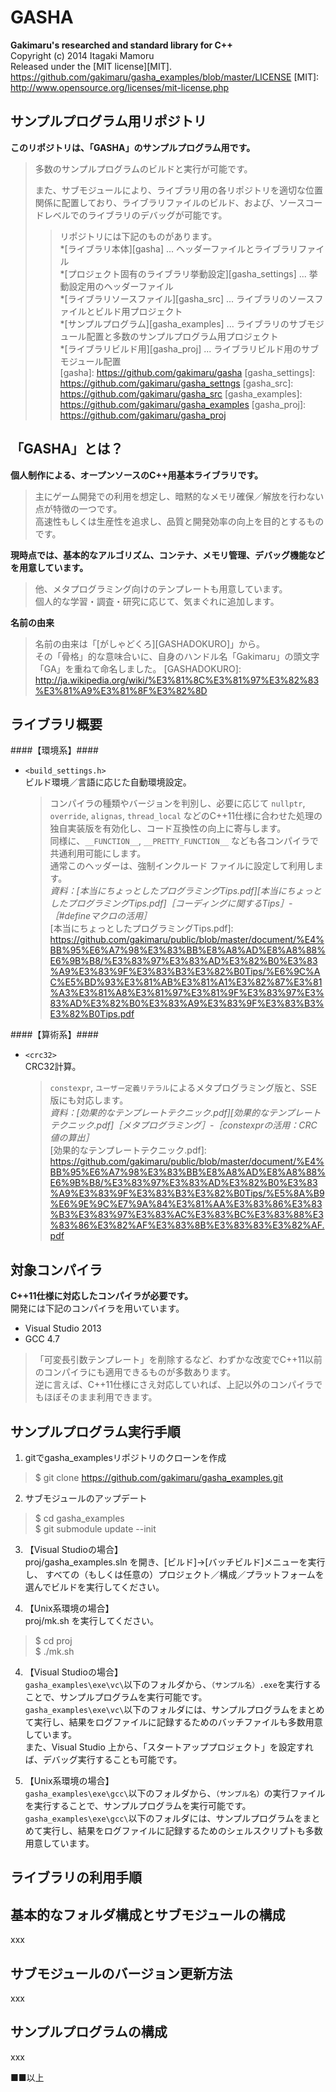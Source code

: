 GASHA
====
**Gakimaru's researched and standard library for C++**  
Copyright (c) 2014 Itagaki Mamoru  
Released under the [MIT license][MIT].
<https://github.com/gakimaru/gasha_examples/blob/master/LICENSE>
[MIT]: http://www.opensource.org/licenses/mit-license.php

サンプルプログラム用リポジトリ
---
**このリポジトリは、「GASHA」のサンプルプログラム用です。**
> 多数のサンプルプログラムのビルドと実行が可能です。  
> 
> また、サブモジュールにより、ライブラリ用の各リポジトリを適切な位置関係に配置しており、ライブラリファイルのビルド、および、ソースコードレベルでのライブラリのデバッグが可能です。  
>  
> > リポジトリには下記のものがあります。  
> > *[ライブラリ本体][gasha] ... ヘッダーファイルとライブラリファイル  
> > *[プロジェクト固有のライブラリ挙動設定][gasha_settings] ... 挙動設定用のヘッダーファイル  
> > *[ライブラリソースファイル][gasha_src] ... ライブラリのソースファイルとビルド用プロジェクト  
> > *[サンプルプログラム][gasha_examples] ... ライブラリのサブモジュール配置と多数のサンプルプログラム用プロジェクト  
> > *[ライブラリビルド用][gasha_proj] ... ライブラリビルド用のサブモジュール配置  
[gasha]: https://github.com/gakimaru/gasha
[gasha_settings]: https://github.com/gakimaru/gasha_settngs
[gasha_src]: https://github.com/gakimaru/gasha_src
[gasha_examples]: https://github.com/gakimaru/gasha_examples
[gasha_proj]: https://github.com/gakimaru/gasha_proj

「GASHA」とは？
---
**個人制作による、オープンソースのC++用基本ライブラリです。**  
> 主にゲーム開発での利用を想定し、暗黙的なメモリ確保／解放を行わない点が特徴の一つです。  
> 高速性もしくは生産性を追求し、品質と開発効率の向上を目的とするものです。  

**現時点では、基本的なアルゴリズム、コンテナ、メモリ管理、デバッグ機能などを用意しています。**  
> 他、メタプログラミング向けのテンプレートも用意しています。  
> 個人的な学習・調査・研究に応じて、気まぐれに追加します。  

**名前の由来**  
> 名前の由来は「[がしゃどくろ][GASHADOKURO]」から。  
> その「骨格」的な意味合いに、自身のハンドル名「Gakimaru」の頭文字「GA」を重ねて命名しました。
[GASHADOKURO]: http://ja.wikipedia.org/wiki/%E3%81%8C%E3%81%97%E3%82%83%E3%81%A9%E3%81%8F%E3%82%8D

ライブラリ概要
---
####【環境系】####
* `<build_settings.h>`  
    ビルド環境／言語に応じた自動環境設定。  
    
    > コンパイラの種類やバージョンを判別し、必要に応じて `nullptr`, `override`, `alignas`, `thread_local` などのC++11仕様に合わせた処理の独自実装版を有効化し、コード互換性の向上に寄与します。  
    > 同様に、`__FUNCTION__`, `__PRETTY_FUNCTION__` なども各コンパイラで共通利用可能にします。  
    > 通常このヘッダーは、強制インクルード ファイルに設定して利用します。  
    > *資料：[本当にちょっとしたプログラミングTips.pdf][本当にちょっとしたプログラミングTips.pdf]［コーディングに関するTips］-［#defineマクロの活用］*  
[本当にちょっとしたプログラミングTips.pdf]: https://github.com/gakimaru/public/blob/master/document/%E4%BB%95%E6%A7%98%E3%83%BB%E8%A8%AD%E8%A8%88%E6%9B%B8/%E3%83%97%E3%83%AD%E3%82%B0%E3%83%A9%E3%83%9F%E3%83%B3%E3%82%B0Tips/%E6%9C%AC%E5%BD%93%E3%81%AB%E3%81%A1%E3%82%87%E3%81%A3%E3%81%A8%E3%81%97%E3%81%9F%E3%83%97%E3%83%AD%E3%82%B0%E3%83%A9%E3%83%9F%E3%83%B3%E3%82%B0Tips.pdf

####【算術系】####
* `<crc32>`  
    CRC32計算。  
    
    > `constexpr`, `ユーザー定義リテラル`によるメタプログラミング版と、SSE版にも対応します。  
    > *資料：[効果的なテンプレートテクニック.pdf][効果的なテンプレートテクニック.pdf]［メタプログラミング］-［constexprの活用：CRC値の算出］*  
[効果的なテンプレートテクニック.pdf]: https://github.com/gakimaru/public/blob/master/document/%E4%BB%95%E6%A7%98%E3%83%BB%E8%A8%AD%E8%A8%88%E6%9B%B8/%E3%83%97%E3%83%AD%E3%82%B0%E3%83%A9%E3%83%9F%E3%83%B3%E3%82%B0Tips/%E5%8A%B9%E6%9E%9C%E7%9A%84%E3%81%AA%E3%83%86%E3%83%B3%E3%83%97%E3%83%AC%E3%83%BC%E3%83%88%E3%83%86%E3%82%AF%E3%83%8B%E3%83%83%E3%82%AF.pdf

対象コンパイラ
---
**C++11仕様に対応したコンパイラが必要です。**  
開発には下記のコンパイラを用いています。  
* Visual Studio 2013  
* GCC 4.7  

> 「可変長引数テンプレート」を削除するなど、わずかな改変でC++11以前のコンパイラにも適用できるものが多数あります。  
> 逆に言えば、C++11仕様にさえ対応していれば、上記以外のコンパイラでもほぼそのまま利用できます。  

サンプルプログラム実行手順
---
1. gitでgasha_examplesリポジトリのクローンを作成  
> $ git clone https://github.com/gakimaru/gasha_examples.git

2. サブモジュールのアップデート  
> $ cd gasha_examples  
> $ git submodule update --init  

3. 【Visual Studioの場合】  
proj/gasha_examples.sln を開き、[ビルド]→[バッチビルド]メニューを実行し、
すべての（もしくは任意の）プロジェクト／構成／プラットフォームを選んでビルドを実行してください。  

3. 【Unix系環境の場合】  
proj/mk.sh を実行してください。  
> $ cd proj  
> $ ./mk.sh  

4. 【Visual Studioの場合】  
`gasha_examples\exe\vc\`以下のフォルダから、`（サンプル名）.exe`を実行することで、サンプルプログラムを実行可能です。  
`gasha_examples\exe\vc\`以下のフォルダには、サンプルプログラムをまとめて実行し、結果をログファイルに記録するためのバッチファイルも多数用意しています。  
また、Visual Studio 上から、「スタートアッププロジェクト」を設定すれば、デバッグ実行することも可能です。  

4. 【Unix系環境の場合】  
`gasha_examples\exe\gcc\`以下のフォルダから、`（サンプル名）`の実行ファイルを実行することで、サンプルプログラムを実行可能です。  
`gasha_examples\exe\gcc\`以下のフォルダには、サンプルプログラムをまとめて実行し、結果をログファイルに記録するためのシェルスクリプトも多数用意しています。  

ライブラリの利用手順
---

基本的なフォルダ構成とサブモジュールの構成
---
xxx

サブモジュールのバージョン更新方法
---
xxx

サンプルプログラムの構成
---
xxx

■■以上
